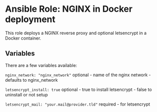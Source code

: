 # Ansible Role: NGINX in Docker deployment
This role deploys a NGINX reverse proxy and optional letsencrypt in a Docker container.

## Variables

There are a few variables available:

```nginx_network: "nginx_network"``` optional - name of the nginx network - defaults to nginx_network

```letsencrypt_install: true``` optional - true to install letsencrypt - false to uninstall or not setup

```letsencrypt_mail: "your.mail@provider.tld"``` required - for letsencrypt
